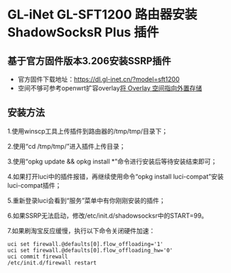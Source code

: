 # GL-iNet GL-SFT1200 路由器安装 ShadowSocksR Plus 插件

## 基于官方固件版本3.206安装SSRP插件

- 官方固件下载地址：https://dl.gl-inet.cn/?model=sft1200
- 空间不够可参考openwrt扩容overlay[将 Overlay 空间指向外置存储](https://blog.digicat-studio.com/Technology/openwrt_overlay.html)

## 安装方法
1.使用winscp工具上传插件到路由器的/tmp/tmp/目录下；

2.使用“cd /tmp/tmp/”进入插件上传目录；

3.使用“opkg update && opkg install *”命令进行安装后等待安装结束即可；

4.如果打开luci中的插件报错，再继续使用命令“opkg install luci-compat”安装luci-compat插件；

5.重新登录luci会看到“服务”菜单中有你刚刚安装的插件；

6.如果SSRP无法启动，修改/etc/init.d/shadowsocksr中的START=99。

7.如果刷淘宝反应缓慢，执行以下命令关闭硬件加速：

    uci set firewall.@defaults[0].flow_offloading='1'
    uci set firewall.@defaults[0].flow_offloading_hw='0'
    uci commit firewall
    /etc/init.d/firewall restart

